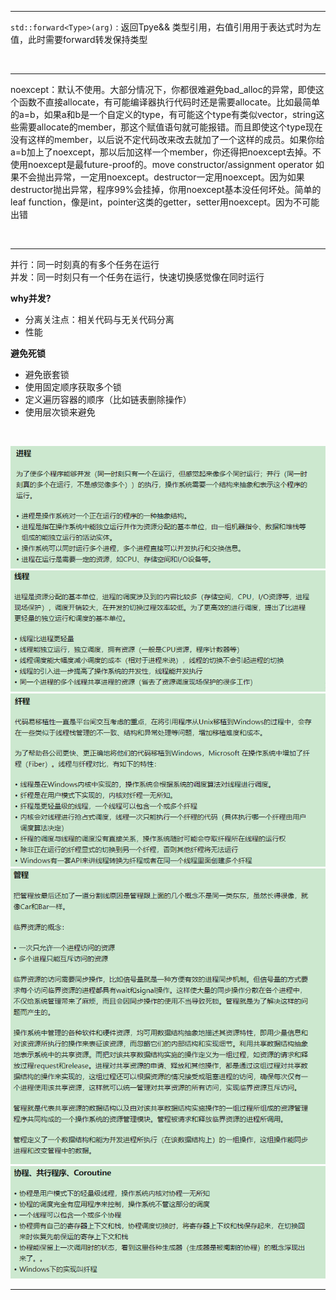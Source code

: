  ---

  `std::forward<Type>(arg)` : 返回Tpye&& 类型引用，右值引用用于表达式时为左值，此时需要forward转发保持类型  

 <br>
 
 ---

 noexcept：默认不使用。大部分情况下，你都很难避免bad_alloc的异常，即使这个函数不直接allocate，有可能编译器执行代码时还是需要allocate。比如最简单的a=b，如果a和b是一个自定义的type，有可能这个type有类似vector，string这些需要allocate的member，那这个赋值语句就可能报错。而且即使这个type现在没有这样的member，以后说不定代码改来改去就加了一个这样的成员。如果你给a=b加上了noexcept，那以后加这样一个member，你还得把noexcept去掉。不使用noexcept是最future-proof的。move constructor/assignment operator 如果不会抛出异常，一定用noexcept。destructor一定用noexcept。因为如果destructor抛出异常，程序99%会挂掉，你用noexcept基本没任何坏处。简单的leaf function，像是int，pointer这类的getter，setter用noexcept。因为不可能出错

 <br>

 ---

   并行：同一时刻真的有多个任务在运行    
   并发：同一时刻只有一个任务在运行，快速切换感觉像在同时运行  
 
 **why并发?**      
  - 分离关注点：相关代码与无关代码分离  
  - 性能

 **避免死锁**  
  - 避免嵌套锁 
  - 使用固定顺序获取多个锁
  - 定义遍历容器的顺序（比如链表删除操作）
  - 使用层次锁来避免 

 <br>

 ![Alt pic](./pictures/进程.png)
 ![Alt pic](./pictures/线程.png)
 ![Alt pic](./pictures/纤程.png)
 ![Alt pic](./pictures/管程.png)
 ![Alt pic](./pictures/协程.png)

---